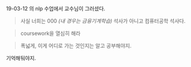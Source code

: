 19-03-12 의 nlp 수업에서 교수님이 그러셨다.
> 사실 너희는 000 *(내 경우는 금융기계학습)* 석사가 아니고 컴퓨터공학 석사다. 

> coursework을 열심히 해라

> 폭넓게, 이게 어디로 가는 것인지는 알고 공부해야지. 

기억해둬야지.
